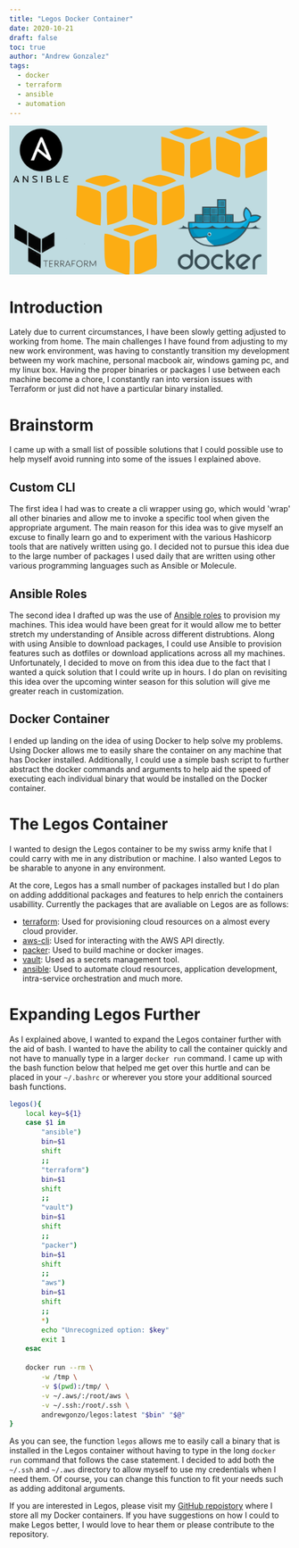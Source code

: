 ```yaml
---
title: "Legos Docker Container"
date: 2020-10-21
draft: false
toc: true
author: "Andrew Gonzalez"
tags: 
  - docker
  - terraform
  - ansible
  - automation
---
```


<img class="center" src="static/tools.png"/>

# Introduction
Lately due to current circumstances, I have been slowly getting adjusted to working from home. The main challenges I have found from adjusting to my new work environment, was having to constantly transition my development between my work machine, personal macbook air, windows gaming pc, and my linux box. Having the proper binaries or packages I use between each machine become a chore, I constantly ran into version issues with Terraform or just did not have a particular binary installed. 

# Brainstorm
I came up with a small list of possible solutions that I could possible use to help myself avoid running into some of the issues I explained above. 

## Custom CLI
The first idea I had was to create a cli wrapper using go, which would 'wrap' all other binaries and allow me to invoke a specific tool when given the appropriate argument. The main reason for this idea was to give myself an excuse to finally learn go and to experiment with the various Hashicorp tools that are natively written using go. I decided not to pursue this idea due to the large number of packages I used daily that are written using other various programming languages such as Ansible or Molecule.

## Ansible Roles
The second idea I drafted up was the use of [Ansible roles](https://docs.ansible.com/ansible/latest/user_guide/playbooks_reuse_roles.html) to provision my machines. This idea would have been great for it would allow me to better stretch my understanding of Ansible across different distrubtions. Along with using Ansible to download packages, I could use Ansible to provision features such as dotfiles or download applications across all my machines. Unfortunately, I decided to move on from this idea due to the fact that I wanted a quick solution that I could write up in hours. I do plan on revisiting this idea over the upcoming winter season for this solution will give me greater reach in customization.

## Docker Container
I ended up landing on the idea of using Docker to help solve my problems. Using Docker allows me to easily share the container on any machine that has Docker installed. Additionally, I could use a simple bash script to further abstract the docker commands and arguments to help aid the speed of executing each individual binary that would be installed on the Docker container.

# The Legos Container
I wanted to design the Legos container to be my swiss army knife that I could carry with me in any distribution or machine. I also wanted Legos to be sharable to anyone in any environment. 

At the core, Legos has a small number of packages installed but I do plan on adding addditional packages and features to help enrich the containers usabillity. Currently the packages that are avaliable on Legos are as follows:
- [terraform](https://www.terraform.io/): Used for provisioning cloud resources on a almost every cloud provider.
- [aws-cli](https://aws.amazon.com/cli/): Used for interacting with the AWS API directly.
- [packer](https://www.packer.io/): Used to build machine or docker images.
- [vault](https://www.vaultproject.io/): Used as a secrets management tool.
- [ansible](https://www.ansible.com/): Used to automate cloud resources, application development, intra-service orchestration and much more.

# Expanding Legos Further
As I explained above, I wanted to expand the Legos container further with the aid of bash. I wanted to have the ability to call the container quickly and not have to manually type in a larger `docker run` command. I came up with the bash function below that helped me get over this hurtle and can be placed in your `~/.bashrc` or wherever you store your additional sourced bash functions.

```bash
legos(){
    local key=${1}
    case $1 in
        "ansible")
        bin=$1
        shift
        ;;
        "terraform")
        bin=$1
        shift
        ;;
        "vault")
        bin=$1
        shift
        ;;
        "packer")
        bin=$1
        shift
        ;;
        "aws")
        bin=$1
        shift
        ;;
        *)
        echo "Unrecognized option: $key"
        exit 1
    esac

    docker run --rm \
        -w /tmp \
        -v $(pwd):/tmp/ \
        -v ~/.aws/:/root/aws \
        -v ~/.ssh:/root/.ssh \
        andrewgonzo/legos:latest "$bin" "$@"
}
```

As you can see, the function `legos` allows me to easily call a binary that is installed in the Legos container without having to type in the long `docker run` command that follows the case statement. I decided to add both the `~/.ssh` and `~/.aws` directory to allow myself to use my credentials when I need them. Of course, you can change this function to fit your needs such as adding additonal arguments.

If you are interested in Legos, please visit my [GitHub repoistory](https://github.com/GonzalezAndrew/docker-apps/tree/master/legos) where I store all my Docker containers. If you have suggestions on how I could to make Legos better, I would love to hear them or please contribute to the repository.